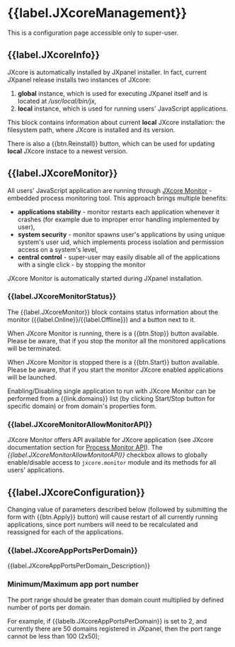 # {{label.JXcoreManagement}}

This is a configuration page accessible only to super-user.

## {{label.JXcoreInfo}}

JXcore is automatically installed by JXpanel installer. In fact, current JXpanel release installs two instances of JXcore:

1. **global** instance, which is used for executing JXpanel itself and is located at */usr/local/bin/jx*,
2. **local** instance, which is used for running users' JavaScript applications.

This block contains information about current **local** JXcore installation: the filesystem path, where JXcore is installed and its version.

There is also a {{btn.Reinstall}} button, which can be used for updating **local** JXcore instace to a newest version.

## {{label.JXcoreMonitor}}

All users' JavaScript application are running through [JXcore Monitor](http://jxcore.com/docs/jxcore-command-monitor.html) - embedded process monitoring tool.
This approach brings multiple benefits:

* **applications stability** - monitor restarts each application whenever it crashes (for example due to improper error handling implemented by user),
* **system security** - monitor spawns user's applications by using unique system's user uid, which implements process isolation and permission access on a system's level,
* **central control** - super-user may easily disable all of the applications with a single click - by stopping the monitor

JXcore Monitor is automatically started during JXpanel installation.

### {{label.JXcoreMonitorStatus}}

The {{label.JXcoreMonitor}} block contains status information about the monitor ({{label.Online}}/{{label.Offline}}) and a button next to it.

When JXcore Monitor is running, there is a {{btn.Stop}} button available.
Please be aware, that if you stop the monitor all the monitored applications will be terminated.

When JXcore Monitor is stopped there is a {{btn.Start}} button available.
Please be aware, that if you start the monitor JXcore enabled applications will be launched.

Enabling/Disabling single application to run with JXcore Monitor can be performed from a {{link.domains}} list (by clicking Start/Stop button for specific domain) or from domain's properties form.

### {{label.JXcoreMonitorAllowMonitorAPI}}

JXcore Monitor offers API available for JXcore application (see JXcore documentation section for [Process Monitor API](http://jxcore.com/docs/jxcore-monitor.html)).
The *{{label.JXcoreMonitorAllowMonitorAPI}}* checkbox allows to globally enable/disable access to `jxcore.monitor` module and its methods for all users' applications.

## {{label.JXcoreConfiguration}}

Changing value of parameters described below (followed by submitting the form with {{btn.Apply}} button) will cause restart of all currently running applications,
since port numbers will need to be recalculated and reassigned for each of the applications.

### {{label.JXcoreAppPortsPerDomain}}

{{label.JXcoreAppPortsPerDomain_Description}}

### Minimum/Maximum app port number

The port range should be greater than domain count multiplied by defined number of ports per domain.

For example, if {{labelb.JXcoreAppPortsPerDomain}} is set to 2, and currently there are 50 domains registered in JXpanel,
then the port range cannot be less than 100 (2x50);
